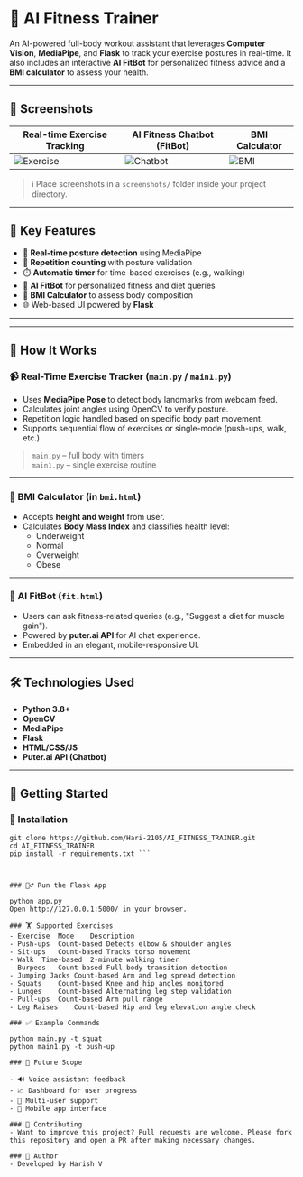# 🧠 AI Fitness Trainer

An AI-powered full-body workout assistant that leverages **Computer Vision**, **MediaPipe**, and **Flask** to track your exercise postures in real-time. It also includes an interactive **AI FitBot** for personalized fitness advice and a **BMI calculator** to assess your health.

---

## 📸 Screenshots

| Real-time Exercise Tracking | AI Fitness Chatbot (FitBot) | BMI Calculator |
|-----------------------------|-----------------------------|----------------|
| ![Exercise](screenshots/exercise_tracking.png) | ![Chatbot](screenshots/fitbot_ui.png) | ![BMI](screenshots/bmi_calculator.png) |

> ℹ️ Place screenshots in a `screenshots/` folder inside your project directory.

---


## 🧩 Key Features

- 🎯 **Real-time posture detection** using MediaPipe
- 🔁 **Repetition counting** with posture validation
- ⏱️ **Automatic timer** for time-based exercises (e.g., walking)
- 🤖 **AI FitBot** for personalized fitness and diet queries
- 🧮 **BMI Calculator** to assess body composition
- 🌐 Web-based UI powered by **Flask**

---


---

## 🧠 How It Works

### 📹 Real-Time Exercise Tracker (`main.py` / `main1.py`)
- Uses **MediaPipe Pose** to detect body landmarks from webcam feed.
- Calculates joint angles using OpenCV to verify posture.
- Repetition logic handled based on specific body part movement.
- Supports sequential flow of exercises or single-mode (push-ups, walk, etc.)

> `main.py` – full body with timers  
> `main1.py` – single exercise routine

---

### 🧮 BMI Calculator (in `bmi.html`)
- Accepts **height and weight** from user.
- Calculates **Body Mass Index** and classifies health level:
  - Underweight
  - Normal
  - Overweight
  - Obese

---

### 🤖 AI FitBot (`fit.html`)
- Users can ask fitness-related queries (e.g., "Suggest a diet for muscle gain").
- Powered by **puter.ai API** for AI chat experience.
- Embedded in an elegant, mobile-responsive UI.

---

## 🛠️ Technologies Used

- **Python 3.8+**
- **OpenCV**
- **MediaPipe**
- **Flask**
- **HTML/CSS/JS**
- **Puter.ai API (Chatbot)**

---

## 🚀 Getting Started

### 🔧 Installation
``` 
git clone https://github.com/Hari-2105/AI_FITNESS_TRAINER.git
cd AI_FITNESS_TRAINER
pip install -r requirements.txt ```



### 🏃‍♂️ Run the Flask App

python app.py
Open http://127.0.0.1:5000/ in your browser.

### 🏋️ Supported Exercises
- Exercise	Mode	Description
- Push-ups	Count-based	Detects elbow & shoulder angles
- Sit-ups	Count-based	Tracks torso movement
- Walk	Time-based	2-minute walking timer
- Burpees	Count-based	Full-body transition detection
- Jumping Jacks	Count-based	Arm and leg spread detection
- Squats	Count-based	Knee and hip angles monitored
- Lunges	Count-based	Alternating leg step validation
- Pull-ups	Count-based	Arm pull range
- Leg Raises	Count-based	Hip and leg elevation angle check

### ✅ Example Commands

python main.py -t squat
python main1.py -t push-up

### 🔮 Future Scope

- 🔊 Voice assistant feedback
- 📈 Dashboard for user progress
- 👥 Multi-user support
- 📱 Mobile app interface

### 🤝 Contributing
- Want to improve this project? Pull requests are welcome. Please fork this repository and open a PR after making necessary changes.

### 🙋 Author
- Developed by Harish V

